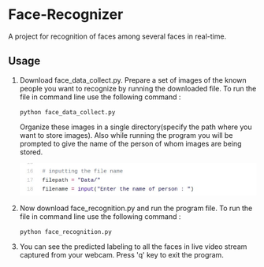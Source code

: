 # Face-Recognizer
A project for recognition of faces among several faces in real-time.

## Usage
1. Download face_data_collect.py. Prepare a set of images of the known people you want to recognize by running the downloaded file.
   To run the file in command line use the following command : 
   ```
   python face_data_collect.py 
   ```
   Organize these images in a single directory(specify the path where you want to store images). Also while running the program        you will be prompted to give the name of the person of whom images are being stored.
   
   ![Path to directory](datapath.jpg)
   
2. Now download face_recognition.py and run the program file. To run the file in command line use the following command :
   ```
   python face_recognition.py
   ```
   
3. You can see the predicted labeling to all the faces in live video stream captured from your webcam. Press 'q' key to exit the      program.
